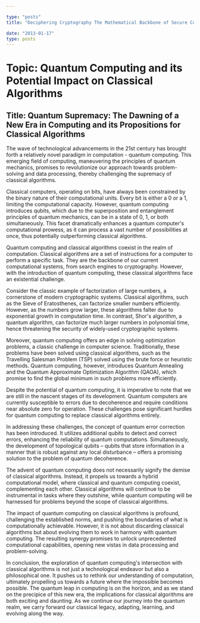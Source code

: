 ```yaml
---

type: "posts"
title: "Deciphering Cryptography The Mathematical Backbone of Secure Communication"

date: "2013-01-17"
type: posts
---
```



# Topic: Quantum Computing and its Potential Impact on Classical Algorithms

## Title: Quantum Supremacy: The Dawning of a New Era in Computing and its Propositions for Classical Algorithms

The wave of technological advancements in the 21st century has brought forth a relatively novel paradigm in computation - quantum computing. This emerging field of computing, maneuvering the principles of quantum mechanics, promises to revolutionize our approach towards problem-solving and data processing, thereby challenging the supremacy of classical algorithms.

Classical computers, operating on bits, have always been constrained by the binary nature of their computational units. Every bit is either a 0 or a 1, limiting the computational capacity. However, quantum computing introduces qubits, which due to the superposition and entanglement principles of quantum mechanics, can be in a state of 0, 1, or both simultaneously. This facet dramatically enhances a quantum computer's computational prowess, as it can process a vast number of possibilities at once, thus potentially outperforming classical algorithms.

Quantum computing and classical algorithms coexist in the realm of computation. Classical algorithms are a set of instructions for a computer to perform a specific task. They are the backbone of our current computational systems, from search engines to cryptography. However, with the introduction of quantum computing, these classical algorithms face an existential challenge.

Consider the classic example of factorization of large numbers, a cornerstone of modern cryptographic systems. Classical algorithms, such as the Sieve of Eratosthenes, can factorize smaller numbers efficiently. However, as the numbers grow larger, these algorithms falter due to exponential growth in computation time. In contrast, Shor's algorithm, a quantum algorithm, can factorize much larger numbers in polynomial time, hence threatening the security of widely-used cryptographic systems.

Moreover, quantum computing offers an edge in solving optimization problems, a classic challenge in computer science. Traditionally, these problems have been solved using classical algorithms, such as the Travelling Salesman Problem (TSP) solved using the brute force or heuristic methods. Quantum computing, however, introduces Quantum Annealing and the Quantum Approximate Optimization Algorithm (QAOA), which promise to find the global minimum in such problems more efficiently.

Despite the potential of quantum computing, it is imperative to note that we are still in the nascent stages of its development. Quantum computers are currently susceptible to errors due to decoherence and require conditions near absolute zero for operation. These challenges pose significant hurdles for quantum computing to replace classical algorithms entirely.

In addressing these challenges, the concept of quantum error correction has been introduced. It utilizes additional qubits to detect and correct errors, enhancing the reliability of quantum computations. Simultaneously, the development of topological qubits – qubits that store information in a manner that is robust against any local disturbance – offers a promising solution to the problem of quantum decoherence.

The advent of quantum computing does not necessarily signify the demise of classical algorithms. Instead, it propels us towards a hybrid computational model, where classical and quantum computing coexist, complementing each other. Classical algorithms will continue to be instrumental in tasks where they outshine, while quantum computing will be harnessed for problems beyond the scope of classical algorithms.

The impact of quantum computing on classical algorithms is profound, challenging the established norms, and pushing the boundaries of what is computationally achievable. However, it is not about discarding classical algorithms but about evolving them to work in harmony with quantum computing. The resulting synergy promises to unlock unprecedented computational capabilities, opening new vistas in data processing and problem-solving.

In conclusion, the exploration of quantum computing's intersection with classical algorithms is not just a technological endeavor but also a philosophical one. It pushes us to rethink our understanding of computation, ultimately propelling us towards a future where the impossible becomes possible. The quantum leap in computing is on the horizon, and as we stand on the precipice of this new era, the implications for classical algorithms are both exciting and daunting. As we continue our journey into the quantum realm, we carry forward our classical legacy, adapting, learning, and evolving along the way.
